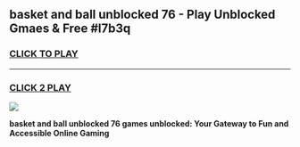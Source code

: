 
## basket and ball unblocked 76 - Play Unblocked Gmaes & Free #l7b3q
<h3>
<a href="https://news.freeplayer.one?title=basket_and_ball_unblocked_76&ref=24F">CLICK TO PLAY</a></h3>
<hr>

<h3>
<a href="https://news.freeplayer.one?title=basket_and_ball_unblocked_76&ref=24F">CLICK 2 PLAY</a>
  
</h3>

<a href="https://news.freeplayer.one?title=basket_and_ball_unblocked_76&ref=24F/"><img src="https://clearcache.store/games.png"></a>


**basket and ball unblocked 76 games unblocked: Your Gateway to Fun and Accessible Online Gaming**
